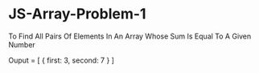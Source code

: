# JS-Array-Problem-1
To Find All Pairs Of Elements In An Array Whose Sum Is Equal To A Given Number

Ouput = [
  {
    first: 3,
    second: 7
   }
]
